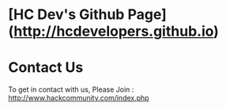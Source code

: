 [HC Dev's Github Page] (http://hcdevelopers.github.io)
======================


Contact Us
==========
To get in contact with us, Please Join : http://www.hackcommunity.com/index.php

